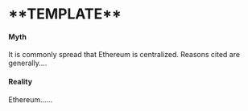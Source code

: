 # \*\*TEMPLATE\*\*

#### Myth

It is commonly spread that Ethereum is centralized. Reasons cited are generally....

#### Reality

Ethereum......

